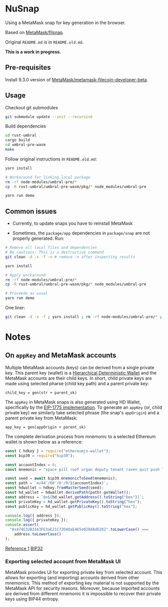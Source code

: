 # NuSnap

Using a MetaMask snap for key generation in the browser.

Based on [MetaMask/filsnap](https://github.com/MetaMask/filsnap).

Original `README.md` is in `README.old.md`.

**This is a work in progress.**

## Pre-requisites

Install 9.3.0 version of [MetaMask/metamask-filecoin-developer-beta](https://github.com/MetaMask/metamask-filecoin-developer-beta/releases/tag/v9.3.0-beta.1).

## Usage

Checkout git submodules

```bash
git submodule update --init --recursive
```

Build dependencies

```bash
cd rust-umbral
cargo build
cd umbral-pre-wasm
make
```

Follow original instructions in `README.old.md`:

```bash
yarn install

# Workaround for linking local package
rm -rf node-modules/umbral-pre/*
cp -R rust-umbral/umbral-pre-wasm/pkg/* node_modules/umbral-pre

yarn run demo
```

## Common issues

- Currently, to update snaps you have to reinstall MetaMask

- Sometimes, the `package/app` dependencies in `package/snap` are not properly generated. Run:

```bash
# Remove all local files and dependencies
# Be cautious: This is a destructive command
git clean -d -x -f -n # remove -n after inspecting results

yarn install

# Apply workaround
rm -rf node-modules/umbral-pre/*
cp -R rust-umbral/umbral-pre-wasm/pkg/* node_modules/umbral-pre

# Proceede as usual
yarn run demo
```

One liner:
```bash
git clean -d -x -f ; yarn install ; rm -rf node-modules/umbral-pre/* ; cp -R rust-umbral/umbral-pre-wasm/pkg/* node_modules/umbral-pre
```

# Notes

## On `appKey` and MetaMask accounts

Multiple MetaMask accounts (keys) can be derived from a single private key. This parent key (wallet) is a [Hierarchical Deterministic Wallet](https://github.com/bitcoin/bips/blob/master/bip-0032.mediawiki#Master_key_generation) and the MetaMask accounts are their child keys. In short, child private keys are made using selected pharse (child key path) and a parent private key:

`child_key = gen(str + parent_sk)`

The `appKey` in MetaMask snaps is also generated using HD Wallet, specifically by the [EIP-1775 implementation](https://github.com/MetaMask/metamask-snaps-beta/issues/78). To generate an `appKey` (or, child private key) we similarly take selected phrase (the snap's `appOrigin`) and a parent private key from MetaMask:

`app_key = gen(appOrigin + parent_sk)`

The complete derivation process from mnemonic to a selected Ethereum wallet is shown below as a reference:

```js
const { hdkey } = require("ethereumjs-wallet");
const bip39 = require("bip39");

const accountIndex = 0;
const mnemonic = "space pill roof organ deputy tenant raven quit push lava despair immense";

const seed = await bip39.mnemonicToSeed(mnemonic);
const path = `m/44'/60'/0'/0/${accountIndex}`;
const hdwallet = hdkey.fromMasterSeed(seed);
const hd_wallet = hdwallet.derivePath(path).getWallet();
const address = `0x${hd_wallet.getAddress().toString("hex")}`;
const privateKey = hd_wallet.getPrivateKey().toString("hex");
const publicKey = hd_wallet.getPublicKey().toString("hex");

console.log({ address });
console.log({ privateKey });
console.assert(
  "0x474E32B3163FE3aE21C72D40aE465e028dAd6202".toLowerCase() ===
    address.toLowerCase()
);
```

[Reference 1](https://medium.com/mycrypto/the-journey-from-mnemonic-phrase-to-address-6c5e86e11e14)
[BIP32](https://github.com/bitcoin/bips/blob/master/bip-0032.mediawiki)

### Exporting selected account from MetaMask UI

MetaMask provides UI for exporting private key from selected account. This allows for exporting (and importing) accounts derived from other mnemonics. This method of exporting key material is not supported by the MetaMask API for security reasons. Moreover, because imported accounts are derived from different mnemonic it is impossible to recover their private keys using BIP44 entropy.

